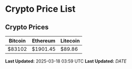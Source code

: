 # Crypto Price List

## Crypto Prices
| Bitcoin | Ethereum | Litecoin |
| ------- | -------- | -------- |
| $83102 | $1901.45 | $89.86 |
**Last Updated:** 2025-03-18 03:59 UTC
**Last Updated:** $DATE$
